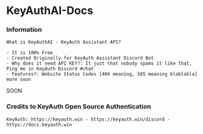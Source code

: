 # KeyAuthAI-Docs

### Information
```
What is KeyAuthAI - KeyAuth Assistant API?

- It is 100% Free
- Created Originally for KeyAuth Assistant Discord Bot
- Why does it need API KEY?: It just that nobody spams it like that, Ping me in KeyAuth Discord #chat
- Features?: Website Status Codes [404 meaning, 505 meaning blablabla] more soon
```

SOON

### Credits to KeyAuth Open Source Authentication
```
KeyAuth: https://keyauth.win - https://keyauth.win/discord - https://docs.keyauth.win
```
